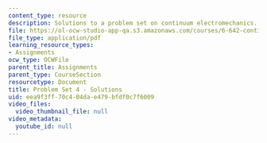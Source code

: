 ```yaml
---
content_type: resource
description: Solutions to a problem set on continuum electromechanics.
file: https://ol-ocw-studio-app-qa.s3.amazonaws.com/courses/6-642-continuum-electromechanics-fall-2008/eea9f3ff70c404dae479bfdf0c7f6009_pset4_soln.pdf
file_type: application/pdf
learning_resource_types:
- Assignments
ocw_type: OCWFile
parent_title: Assignments
parent_type: CourseSection
resourcetype: Document
title: Problem Set 4 - Solutions
uid: eea9f3ff-70c4-04da-e479-bfdf0c7f6009
video_files:
  video_thumbnail_file: null
video_metadata:
  youtube_id: null
---
```


